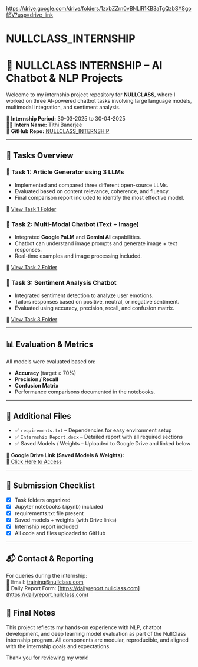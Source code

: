 https://drive.google.com/drive/folders/1zxbZZrn0vBNLlR1KB3aTgQzbSY8gofSV?usp=drive_link
# NULLCLASS_INTERNSHIP
# 🌟 NULLCLASS INTERNSHIP – AI Chatbot & NLP Projects

Welcome to my internship project repository for **NULLCLASS**, where I worked on three AI-powered chatbot tasks involving large language models, multimodal integration, and sentiment analysis.

📅 **Internship Period:** 30-03-2025 to 30-04-2025  
👩‍💻 **Intern Name:** Tithi Banerjee  
🏢 **GitHub Repo:** [NULLCLASS_INTERNSHIP](https://github.com/Tithibanerjee29/NULLCLASS_INTERNSHIP)

---

## 📁 Tasks Overview

### 🔹 Task 1: Article Generator using 3 LLMs
- Implemented and compared three different open-source LLMs.
- Evaluated based on content relevance, coherence, and fluency.
- Final comparison report included to identify the most effective model.

📂 [View Task 1 Folder](./Task%201)

### 🔹 Task 2: Multi-Modal Chatbot (Text + Image)
- Integrated **Google PaLM** and **Gemini AI** capabilities.
- Chatbot can understand image prompts and generate image + text responses.
- Real-time examples and image processing included.

📂 [View Task 2 Folder](./Task%202)

### 🔹 Task 3: Sentiment Analysis Chatbot
- Integrated sentiment detection to analyze user emotions.
- Tailors responses based on positive, neutral, or negative sentiment.
- Evaluated using accuracy, precision, recall, and confusion matrix.

📂 [View Task 3 Folder](./Task%203)

---

## 📊 Evaluation & Metrics

All models were evaluated based on:
- **Accuracy** (target ≥ 70%)
- **Precision / Recall**
- **Confusion Matrix**
- Performance comparisons documented in the notebooks.

---

## 📑 Additional Files

- ✅ `requirements.txt` – Dependencies for easy environment setup
- ✅ `Internship Report.docx` – Detailed report with all required sections
- ✅ Saved Models / Weights – Uploaded to Google Drive and linked below

📎 **Google Drive Link (Saved Models & Weights):**  
[🔗 Click Here to Access](https://drive.google.com/drive/folders/1zxbZZrn0vBNLlR1KB3aTgQzbSY8gofSV?usp=drive_link)

---

## 📌 Submission Checklist

- [x] Task folders organized
- [x] Jupyter notebooks (.ipynb) included
- [x] requirements.txt file present
- [x] Saved models + weights (with Drive links)
- [x] Internship report included
- [x] All code and files uploaded to GitHub

---
## 📬 Contact & Reporting

For queries during the internship:  
📧 Email: training@nullclass.com  
📝 Daily Report Form: [https://dailyreport.nullclass.com](https://dailyreport.nullclass.com)

## 🏁 Final Notes

This project reflects my hands-on experience with NLP, chatbot development, and deep learning model evaluation as part of the NullClass internship program. All components are modular, reproducible, and aligned with the internship goals and expectations.

Thank you for reviewing my work!
